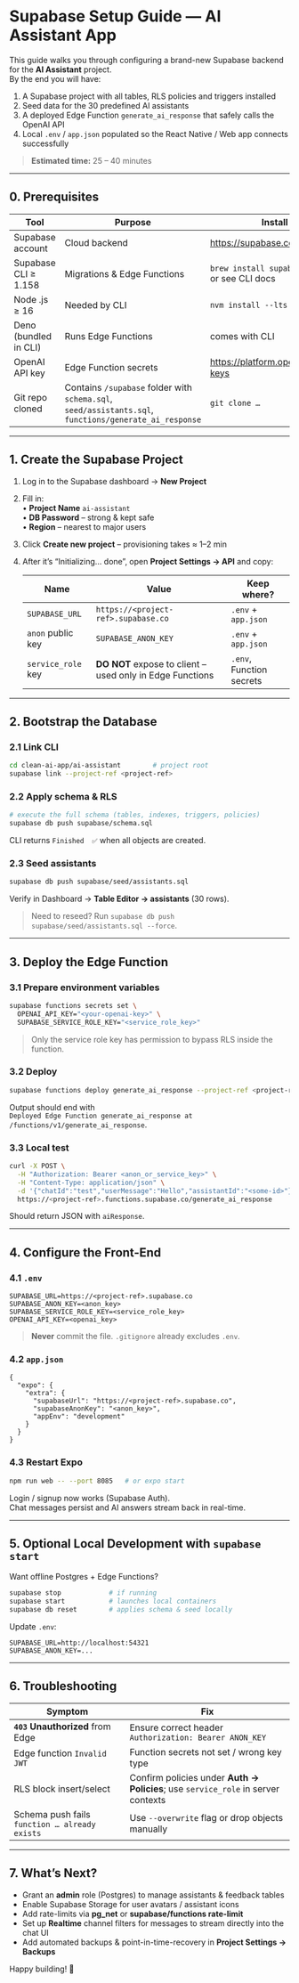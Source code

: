# Supabase Setup Guide ― AI Assistant App

This guide walks you through configuring a brand-new Supabase backend for the **AI Assistant** project.  
By the end you will have:

1. A Supabase project with all tables, RLS policies and triggers installed  
2. Seed data for the 30 predefined AI assistants  
3. A deployed Edge Function `generate_ai_response` that safely calls the OpenAI API  
4. Local `.env` / `app.json` populated so the React Native / Web app connects successfully  

> **Estimated time:** 25 – 40 minutes

---

## 0. Prerequisites

| Tool | Purpose | Install command |
|------|---------|-----------------|
| Supabase account | Cloud backend | <https://supabase.com> |
| Supabase CLI ≥ 1.158 | Migrations & Edge Functions | `brew install supabase/tap/supabase` <br/>or see CLI docs |
| Node .js ≥ 16 | Needed by CLI | `nvm install --lts` |
| Deno (bundled in CLI) | Runs Edge Functions | comes with CLI |
| OpenAI API key | Edge Function secrets | <https://platform.openai.com/account/api-keys> |
| Git repo cloned | Contains `/supabase` folder with `schema.sql`, `seed/assistants.sql`, `functions/generate_ai_response` | `git clone …` |

---

## 1. Create the Supabase Project

1. Log in to the Supabase dashboard → **New Project**  
2. Fill in:   
   • **Project Name** `ai-assistant`  
   • **DB Password** – strong & kept safe  
   • **Region** – nearest to major users  
3. Click **Create new project** – provisioning takes ≈ 1–2 min  
4. After it’s “Initializing… done”, open **Project Settings → API** and copy:

   | Name | Value | Keep where? |
   |------|-------|-------------|
   | `SUPABASE_URL` | `https://<project-ref>.supabase.co` | `.env` + `app.json` |
   | `anon` public key | `SUPABASE_ANON_KEY` | `.env` + `app.json` |
   | `service_role` key | **DO NOT** expose to client – used only in Edge Functions | `.env`, Function secrets |

---

## 2. Bootstrap the Database

### 2.1 Link CLI

```bash
cd clean-ai-app/ai-assistant        # project root
supabase link --project-ref <project-ref>
```

### 2.2 Apply schema & RLS

```bash
# execute the full schema (tables, indexes, triggers, policies)
supabase db push supabase/schema.sql
```

CLI returns `Finished  ✅` when all objects are created.

### 2.3 Seed assistants

```bash
supabase db push supabase/seed/assistants.sql
```

Verify in Dashboard → **Table Editor → assistants** (30 rows).

> Need to reseed? Run `supabase db push supabase/seed/assistants.sql --force`.

---

## 3. Deploy the Edge Function

### 3.1 Prepare environment variables

```bash
supabase functions secrets set \
  OPENAI_API_KEY="<your-openai-key>" \
  SUPABASE_SERVICE_ROLE_KEY="<service_role_key>"
```

> Only the service role key has permission to bypass RLS inside the function.

### 3.2 Deploy

```bash
supabase functions deploy generate_ai_response --project-ref <project-ref>
```

Output should end with  
`Deployed Edge Function generate_ai_response at /functions/v1/generate_ai_response`.

### 3.3 Local test

```bash
curl -X POST \
  -H "Authorization: Bearer <anon_or_service_key>" \
  -H "Content-Type: application/json" \
  -d '{"chatId":"test","userMessage":"Hello","assistantId":"<some-id>"}' \
  https://<project-ref>.functions.supabase.co/generate_ai_response
```

Should return JSON with `aiResponse`.

---

## 4. Configure the Front-End

### 4.1 `.env`

```
SUPABASE_URL=https://<project-ref>.supabase.co
SUPABASE_ANON_KEY=<anon_key>
SUPABASE_SERVICE_ROLE_KEY=<service_role_key>
OPENAI_API_KEY=<openai_key>
```

> **Never** commit the file. `.gitignore` already excludes `.env`.

### 4.2 `app.json`

```jsonc
{
  "expo": {
    "extra": {
      "supabaseUrl": "https://<project-ref>.supabase.co",
      "supabaseAnonKey": "<anon_key>",
      "appEnv": "development"
    }
  }
}
```

### 4.3 Restart Expo

```bash
npm run web -- --port 8085   # or expo start
```

Login / signup now works (Supabase Auth).  
Chat messages persist and AI answers stream back in real-time.

---

## 5. Optional Local Development with `supabase start`

Want offline Postgres + Edge Functions?

```bash
supabase stop            # if running
supabase start           # launches local containers
supabase db reset        # applies schema & seed locally
```

Update `.env`:

```
SUPABASE_URL=http://localhost:54321
SUPABASE_ANON_KEY=...
```

---

## 6. Troubleshooting

| Symptom | Fix |
|---------|-----|
| **`403` Unauthorized** from Edge | Ensure correct header `Authorization: Bearer ANON_KEY` |
| Edge function `Invalid JWT` | Function secrets not set / wrong key type |
| RLS block insert/select | Confirm policies under **Auth → Policies**; use `service_role` in server contexts |
| Schema push fails `function … already exists` | Use `--overwrite` flag or drop objects manually |

---

## 7. What’s Next?

- Grant an **admin** role (Postgres) to manage assistants & feedback tables  
- Enable Supabase Storage for user avatars / assistant icons  
- Add rate-limits via **pg\_net** or **supabase/functions rate-limit**  
- Set up **Realtime** channel filters for messages to stream directly into the chat UI  
- Add automated backups & point-in-time-recovery in **Project Settings → Backups**

Happy building! 🚀
